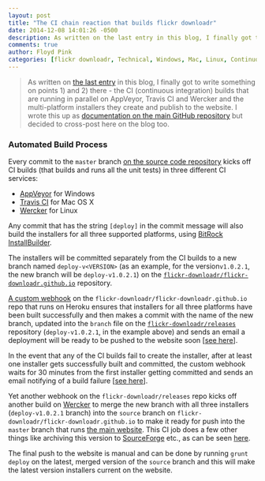 ```yaml
---
layout: post
title: "The CI chain reaction that builds flickr downloadr"
date: 2014-12-08 14:01:26 -0500
description: As written on the last entry in this blog, I finally got to write something on points 1) and 2) there - the CI (continuous integration) builds that are running in parallel on AppVeyor, Travis CI and Wercker and the multi-platform installers they create and publish to the website. I wrote this up as documentation on the main GitHub repository but decided to cross-post here on the blog too.
comments: true
author: Floyd Pink
categories: [flickr downloadr, Technical, Windows, Mac, Linux, Continuous Integration, Travis CI, AppVeyor, Wercker]
---
```


> As written on [the last entry](/blog/2014/06/12/batch-download-flickr-photos-from-windows-mac-or-linux/) in this blog, I finally got to write something on points 1) and 2) there - the CI (continuous integration) builds that are running in parallel on AppVeyor, Travis CI and Wercker and the multi-platform installers they create and publish to the website. I wrote this up as [documentation on the main GitHub repository](https://github.com/flickr-downloadr/flickr-downloadr-gtk/blob/bba17e54cdca04e07eb3422d07cc82888bdbb986/continuous-integration.md) but decided to cross-post here on the blog too.

### Automated Build Process

Every commit to the `master` branch [on the source code repository](https://github.com/flickr-downloadr/flickr-downloadr-gtk/) kicks off CI builds (that builds and runs all the unit tests) in three different CI services:

 - [AppVeyor](https://ci.appveyor.com/project/floydpink/flickr-downloadr-gtk) for Windows
 - [Travis CI](https://travis-ci.org/flickr-downloadr/flickr-downloadr-gtk) for Mac OS X
 - [Wercker](https://app.wercker.com/project/bykey/065aabc1580cec6d31a2daeef61548b0) for Linux

Any commit that has the string `[deploy]` in the commit message will also build the installers for all three supported platforms, using [BitRock InstallBuilder](http://installbuilder.bitrock.com/).

The installers will be committed separately from the CI builds to a new branch named `deploy-v<VERSION>` (as an example, for the version`v1.0.2.1`, the new branch will be `deploy-v1.0.2.1`) on the [`flickr-downloadr/flickr-downloadr.github.io`](https://github.com/flickr-downloadr/flickr-downloadr.github.io) repository.

[A custom webhook](https://github.com/flickr-downloadr/github-webhook) on the `flickr-downloadr/flickr-downloadr.github.io` repo that runs on Heroku ensures that installers for all three platforms have been built successfully and then makes a commit with the name of the new branch, updated into the `branch` file on the [`flickr-downloadr/releases`](https://github.com/flickr-downloadr/releases) repository (`deploy-v1.0.2.1`, in the example above) and sends an email a deployment will be ready to be pushed to the website soon [[see here](https://github.com/flickr-downloadr/github-webhook/blob/c88f106965878d62992db286fcdbca02385def1a/deploy/index.js#L59)].

In the event that any of the CI builds fail to create the installer, after at least one installer gets successfully built and committed, the custom webhook waits for 30 minutes from the first installer getting committed and sends an email notifying of a build failure [[see here](https://github.com/flickr-downloadr/github-webhook/blob/c88f106965878d62992db286fcdbca02385def1a/helpers/index.js#L68)].

Yet another webhook on the `flickr-downloadr/releases` repo kicks off another build on [Wercker](https://app.wercker.com/project/bykey/d981bd85d611e5bb2082c94959272851) to merge the new branch with all three installers (`deploy-v1.0.2.1` branch) into the `source` branch on `flickr-downloadr/flickr-downloadr.github.io` to make it ready for push into the `master` branch that runs [the main website](http://flickrdownloadr.com). This CI job does a few other things like archiving this version to [SourceForge](http://sourceforge.net/projects/flickr-downloadr/files/) etc., as can be seen [here](https://github.com/flickr-downloadr/releases/blob/master/wercker.yml).

The final push to the website is manual and can be done by running `grunt deploy` on the latest, merged version of the `source` branch and this will make the latest version installers current on the website.
